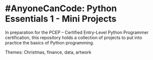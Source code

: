 # #AnyoneCanCode: Python Essentials 1 - Mini Projects 
 In preparation for the PCEP – Certified Entry-Level Python Programmer certification, this repository holds a collection of projects to put into practice the basics of Python programming.

Themes: Christmas, finance, data, artwork
